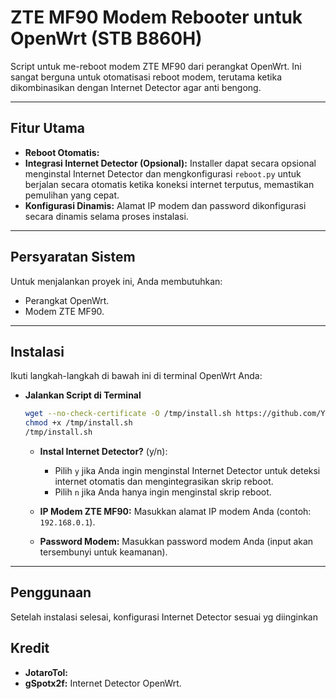 # ZTE MF90 Modem Rebooter untuk OpenWrt (STB B860H)

Script untuk me-reboot modem ZTE MF90 dari perangkat OpenWrt. Ini sangat berguna untuk otomatisasi reboot modem, terutama ketika dikombinasikan dengan Internet Detector agar anti bengong.

---

## Fitur Utama

* **Reboot Otomatis:**
* **Integrasi Internet Detector (Opsional):** Installer dapat secara opsional menginstal Internet Detector dan mengkonfigurasi `reboot.py` untuk berjalan secara otomatis ketika koneksi internet terputus, memastikan pemulihan yang cepat.
* **Konfigurasi Dinamis:** Alamat IP modem dan password dikonfigurasi secara dinamis selama proses instalasi.

---

## Persyaratan Sistem

Untuk menjalankan proyek ini, Anda membutuhkan:

* Perangkat OpenWrt.
* Modem ZTE MF90.

---

## Instalasi

Ikuti langkah-langkah di bawah ini di terminal OpenWrt Anda:

* **Jalankan Script di Terminal**

    ```bash
    wget --no-check-certificate -O /tmp/install.sh https://github.com/YourUsername/YourRepoName/raw/main/install.sh
    chmod +x /tmp/install.sh
    /tmp/install.sh
    ```

    * **Instal Internet Detector?** (y/n):
        * Pilih `y` jika Anda ingin menginstal Internet Detector untuk deteksi internet otomatis dan mengintegrasikan skrip reboot.
        * Pilih `n` jika Anda hanya ingin menginstal skrip reboot.

    * **IP Modem ZTE MF90:** Masukkan alamat IP modem Anda (contoh: `192.168.0.1`).

    * **Password Modem:** Masukkan password modem Anda (input akan tersembunyi untuk keamanan).
---

## Penggunaan

Setelah instalasi selesai, konfigurasi Internet Detector sesuai yg diinginkan

## Kredit
* **JotaroTol:**
* **gSpotx2f:** Internet Detector OpenWrt.